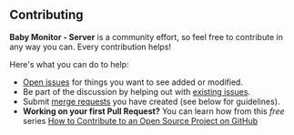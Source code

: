 ## Contributing

**Baby Monitor - Server** is a community effort, so feel free to contribute in any way you can. Every contribution helps!

Here's what you can do to help:

- [Open issues](https://code.sinthu-und-jonas.de/jsa/baby-monitor/server/-/issues/new) for things you want to see added or modified.
- Be part of the discussion by helping out with [existing issues](https://code.sinthu-und-jonas.de/jsa/baby-monitor/server/-/issues).
- Submit [merge requests](https://code.sinthu-und-jonas.de/jsa/baby-monitor/server/-/merge_requests) you have created (see below for guidelines).
- **Working on your first Pull Request?** You can learn how from this *free* series [How to Contribute to an Open Source Project on GitHub](https://egghead.io/series/how-to-contribute-to-an-open-source-project-on-github)
